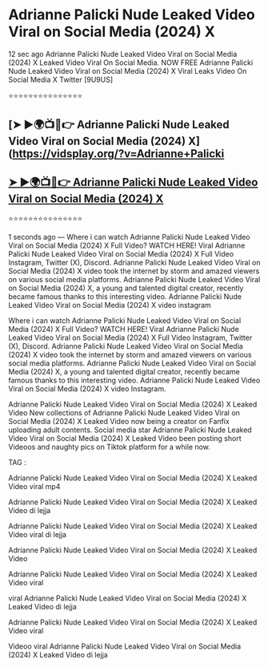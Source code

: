 ﻿# Adrianne Palicki Nude Leaked Video Viral on Social Media (2024) X



12 sec ago Adrianne Palicki Nude Leaked Video Viral on Social Media (2024) X Leaked Video Viral On Social Media. NOW FREE Adrianne Palicki Nude Leaked Video Viral on Social Media (2024) X Viral Leaks Video On Social Media X Twitter [9U9US]

⭐⭐⭐⭐⭐⭐⭐⭐⭐⭐⭐⭐⭐⭐⭐

## [➤ ►🌍📺📱👉 Adrianne Palicki Nude Leaked Video Viral on Social Media (2024) X](https://vidsplay.org/?v=Adrianne+Palicki

## [➤ ►🌍📺📱👉 Adrianne Palicki Nude Leaked Video Viral on Social Media (2024) X](https://vidsplay.org/?v=Adrianne+Palicki)


⭐⭐⭐⭐⭐⭐⭐⭐⭐⭐⭐⭐⭐⭐⭐



1 seconds ago — Where i can watch Adrianne Palicki Nude Leaked Video Viral on Social Media (2024) X Full Video? WATCH HERE! Viral Adrianne Palicki Nude Leaked Video Viral on Social Media (2024) X Full Video Instagram, Twitter (X), Discord. Adrianne Palicki Nude Leaked Video Viral on Social Media (2024) X video took the internet by storm and amazed viewers on various social media platforms. Adrianne Palicki Nude Leaked Video Viral on Social Media (2024) X, a young and talented digital creator, recently became famous thanks to this interesting video. Adrianne Palicki Nude Leaked Video Viral on Social Media (2024) X video instagram

Where i can watch Adrianne Palicki Nude Leaked Video Viral on Social Media (2024) X Full Video? WATCH HERE! Viral Adrianne Palicki Nude Leaked Video Viral on Social Media (2024) X Full Video Instagram, Twitter (X), Discord. Adrianne Palicki Nude Leaked Video Viral on Social Media (2024) X video took the internet by storm and amazed viewers on various social media platforms. Adrianne Palicki Nude Leaked Video Viral on Social Media (2024) X, a young and talented digital creator, recently became famous thanks to this interesting video. Adrianne Palicki Nude Leaked Video Viral on Social Media (2024) X video Instagram.

Adrianne Palicki Nude Leaked Video Viral on Social Media (2024) X Leaked Video New collections of Adrianne Palicki Nude Leaked Video Viral on Social Media (2024) X Leaked Video now being a creator on Fanfix uploading adult contents. Social media star Adrianne Palicki Nude Leaked Video Viral on Social Media (2024) X Leaked Video been posting short Videoos and naughty pics on Tiktok platform for a while now.

TAG :

 

Adrianne Palicki Nude Leaked Video Viral on Social Media (2024) X Leaked Video viral mp4

 

Adrianne Palicki Nude Leaked Video Viral on Social Media (2024) X Leaked Video di lejja

 

Adrianne Palicki Nude Leaked Video Viral on Social Media (2024) X Leaked Video viral di lejja

 

Adrianne Palicki Nude Leaked Video Viral on Social Media (2024) X Leaked Video

 

Adrianne Palicki Nude Leaked Video Viral on Social Media (2024) X Leaked Video viral

 

viral Adrianne Palicki Nude Leaked Video Viral on Social Media (2024) X Leaked Video di lejja

 

Adrianne Palicki Nude Leaked Video Viral on Social Media (2024) X Leaked Video viral

 

Videoo viral Adrianne Palicki Nude Leaked Video Viral on Social Media (2024) X Leaked Video di lejja